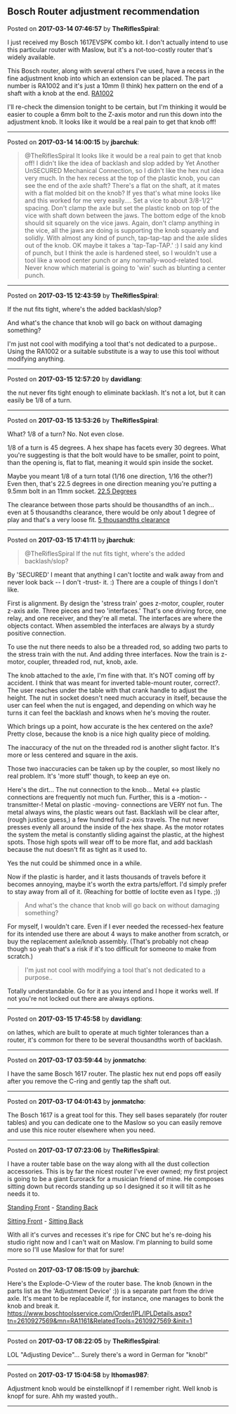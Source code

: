 ## Bosch Router adjustment recommendation
Posted on **2017-03-14 07:46:57** by **TheRiflesSpiral**:

I just received my Bosch 1617EVSPK  combo kit. I don't actually intend to use this particular router with Maslow, but it's a not-too-costly router that's widely available.

This Bosch router, along with several others I've used, have a recess in the fine adjustment knob into which an extension can be placed. The part number is RA1002 and it's just a 10mm (I think) hex pattern on the end of a shaft with a knob at the end. [RA1002](//muut.com/u/maslowcnc/s1/:maslowcnc:cFCh:ra1002.jpg.jpg) 

I'll re-check the dimension tonight to be certain, but I'm thinking it would be easier to couple a 6mm bolt to the Z-axis motor and run this down into the adjustment knob. It looks like it would be a real pain to get that knob off!

---

Posted on **2017-03-14 14:00:15** by **jbarchuk**:

> @TheRiflesSpiral
> It looks like it would be a real pain to get that knob off!
I didn't like the idea of backlash and slop added by Yet Another UnSECURED Mechanical Connection, so I didn't like the hex nut idea very much.
In the hex recess at the top of the plastic knob, you can see the end of the axle shaft? There's a flat on the shaft, at it mates with a flat molded bit on the knob?
If yes that's what mine looks like and this worked for me very easily....
Set a vice to about 3/8-1/2" spacing. Don't clamp the axle but set the plastic knob on top of the vice with shaft down between the jaws. The bottom edge of the knob should sit squarely on the vice jaws. Again, don't clamp anything in the vice, all the jaws are doing is supporting the knob squarely and solidly.
With almost any kind of punch, tap-tap-tap and the axle slides out of the knob. OK maybe it takes a 'tap-Tap-TAP.' :)
I said any kind of punch, but I think the axle is hardened steel, so I wouldn't use  a tool like a wood center punch or any normally-wood-related tool. Never know which material is going to 'win' such as blunting a center punch.

---

Posted on **2017-03-15 12:43:59** by **TheRiflesSpiral**:

If the nut fits tight, where's the added backlash/slop?

And what's the chance that knob will go back on without damaging something?

I'm just not cool with modifying a tool that's not dedicated to a purpose.. Using the RA1002 or a suitable substitute is a way to use this tool without modifying anything.

---

Posted on **2017-03-15 12:57:20** by **davidlang**:

the nut never fits tight enough to eliminate backlash. It's not a lot, but it can easily be 1/8 of a turn.

---

Posted on **2017-03-15 13:53:26** by **TheRiflesSpiral**:

What? 1/8 of a turn? No. Not even close.

1/8 of a turn is 45 degrees. A hex shape has facets every 30 degrees. What you're suggesting is that the bolt would have to be smaller, point to point, than the opening is, flat to flat, meaning it would spin inside the socket.

Maybe you meant 1/8 of a turn total (1/16 one direction, 1/16 the other?) Even then, that's 22.5 degrees in one direction meaning you're putting a  9.5mm bolt in an 11mm socket.  [22.5 Degrees](//muut.com/u/maslowcnc/s1/:maslowcnc:anbQ:davidlang.jpg.jpg) 

The clearance between those parts should be thousandths of an inch... even at 5 thousandths clearance, there would be only about 1 degree of play and that's a very loose fit. [5 thousandths clearance](//muut.com/u/maslowcnc/s1/:maslowcnc:2JND:davidlang2.jpg.jpg)

---

Posted on **2017-03-15 17:41:11** by **jbarchuk**:

> @TheRiflesSpiral
> If the nut fits tight, where's the added backlash/slop?

By 'SECURED' I meant that anything I can't loctite and walk away from and never look back -- I don't -trust- it. :) There are a couple of things I don't like. 

First is alignment. By design the 'stress train' goes z-motor, coupler, router z-axis axle. Three pieces and two 'interfaces.' That's one driving force, one relay, and one receiver, and they're all metal. The interfaces are where the objects contact. When assembled the interfaces are always by a sturdy positive connection.

To use the nut there needs to also be a threaded rod, so adding two parts to the stress train with the nut. And adding three interfaces. Now the train is z-motor, coupler, threaded rod, nut, knob, axle.

The knob attached to the axle, I'm fine with that. It's NOT coming off by accident. I think that was meant for inverted table-mount router, correct?. The user reaches under the table with that crank handle to adjust the height. The nut in socket doesn't need much accuracy in itself, because the user can feel when the  nut is engaged, and depending on which way he turns it can feel the backlash and knows when he's moving the router.

Which brings up a point, how accurate is the hex centered on the axle? Pretty close, because the knob is a nice high quality piece of molding.

The inaccuracy of the nut on the threaded rod is another slight factor. It's more or less centered and square in the axis.

Those two inaccuracies can be taken up by the coupler, so most likely no real problem. It's 'more stuff' though, to keep an eye on.

Here's the dirt... The nut connection to the knob... Metal <-> plastic connections are frequently not much fun. Further, this is a -motion- -transmitter-! Metal on plastic -moving- connections are VERY not fun. The metal always wins, the plastic wears out fast. Backlash will be clear after, (rough justice guess,) a few hundred full z-axis travels. The nut never presses evenly all around the inside of the hex shape. As the motor rotates the system the metal is constantly sliding against the plastic, at the highest spots. Those high spots will wear off to be more flat, and add backlash because the nut doesn't fit as tight as it used to. 

Yes the nut could be shimmed once in a while.

Now if the plastic is harder, and it lasts thousands of travels before it becomes annoying, maybe it's worth the extra parts/effort. I'd simply prefer to stay away from all of it. (Reaching for bottle of loctite even as I type. ;))

>And what's the chance that knob will go back on without damaging something?

For myself, I wouldn't care. Even if I ever needed the recessed-hex feature for its intended use there are about 4 ways to make another from scratch, or buy the replacement axle/knob assembly. (That's probably not cheap though so yeah that's a risk if it's too difficult for someone to make from scratch.)

>I'm just not cool with modifying a tool that's not dedicated to a purpose.. 

Totally understandable. Go for it as you intend and I hope it works well. If not you're not locked out there are always options.

---

Posted on **2017-03-15 17:45:58** by **davidlang**:

on lathes, which are built to operate at much tighter tolerances than a router, it's common for there to be several thousandths worth of backlash.

---

Posted on **2017-03-17 03:59:44** by **jonmatcho**:

I have the same Bosch 1617 router.  The plastic hex nut end pops off easily after you remove the C-ring and gently tap the shaft out.

---

Posted on **2017-03-17 04:01:43** by **jonmatcho**:

The Bosch 1617 is a great tool for this.  They sell bases separately (for router tables) and you can dedicate one to the Maslow so you can easily remove and use this nice router elsewhere when you need.

---

Posted on **2017-03-17 07:23:06** by **TheRiflesSpiral**:

I have a router table base on the way along with all the dust collection accessories. This is by far the nicest router I've ever owned; my first project is going to be a giant Eurorack for a musician friend of mine. He composes sitting down but records standing up so I designed it so it will tilt as he needs it to. 

[Standing Front](//muut.com/u/maslowcnc/s1/:maslowcnc:uiFk:image3.png.jpg) - [Standing Back](//muut.com/u/maslowcnc/s1/:maslowcnc:yREl:image4.png.jpg)

[Sitting Front](//muut.com/u/maslowcnc/s1/:maslowcnc:PMh0:image5.png.jpg) - [Sitting Back](//muut.com/u/maslowcnc/s1/:maslowcnc:1c50:image6.png.jpg)

With all it's curves and recesses it's ripe for CNC but he's re-doing his studio right now and I can't wait on Maslow. I'm planning to build some more so I'll use Maslow for that for sure!

---

Posted on **2017-03-17 08:15:09** by **jbarchuk**:

Here's the Explode-O-View of the router base. The knob (known in the parts list as the 'Adjustment Device' :)) is a separate part from the drive axle. It's meant to be replaceable if, for instance, one manages to bonk the knob and break it. https://www.boschtoolsservice.com/Order/IPL/IPLDetails.aspx?tn=2610927569&mn=RA1161&RelatedTools=2610927569;&init=1

---

Posted on **2017-03-17 08:22:05** by **TheRiflesSpiral**:

LOL "Adjusting Device"... Surely there's a word in German for "knob!"

---

Posted on **2017-03-17 15:04:58** by **lthomas987**:

Adjustment knob would be einstellknopf if I remember right.  Well knob is knopf for sure.  Ahh my wasted youth..

---

